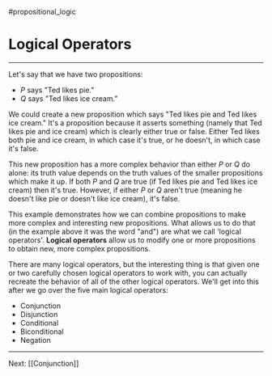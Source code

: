 #propositional_logic

# Logical Operators

---

Let's say that we have two propositions:

- $P$ says "Ted likes pie."
- $Q$ says "Ted likes ice cream."

We could create a new proposition which says "Ted likes pie and Ted likes ice cream." It's a proposition because it asserts something (namely that Ted likes pie and ice cream) which is clearly either true or false. Either Ted likes both pie and ice cream, in which case it's true, or he doesn't, in which case it's false.

This new proposition has a more complex behavior than either $P$ or $Q$ do alone: its truth value depends on the truth values of the smaller propositions which make it up. If both $P$ and $Q$ are true (if Ted likes pie and Ted likes ice cream) then it's true. However, if either $P$ or $Q$ aren't true (meaning he doesn't like pie or doesn't like ice cream), it's false.

This example demonstrates how we can combine propositions to make more complex and interesting new propositions. What allows us to do that (in the example above it was the word "and") are what we call 'logical operators'. **Logical operators** allow us to modify one or more propositions to obtain new, more complex propositions.

There are many logical operators, but the interesting thing is that given one or two carefully chosen logical operators to work with, you can actually recreate the behavior of all of the other logical operators. We'll get into this after we go over the five main logical operators:

- Conjunction
- Disjunction
- Conditional
- Biconditional
- Negation

---

Next: [[Conjunction]]